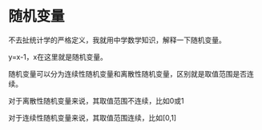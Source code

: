# 随机变量

不去扯统计学的严格定义，我就用中学数学知识，解释一下随机变量。

y=x-1，x在这里就是随机变量。

随机变量可以分为连续性随机变量和离散性随机变量，区别就是取值范围是否连续。

对于离散性随机变量来说，其取值范围不连续，比如0或1

对于连续性随机变量来说，其取值范围连续，比如[0,1]
